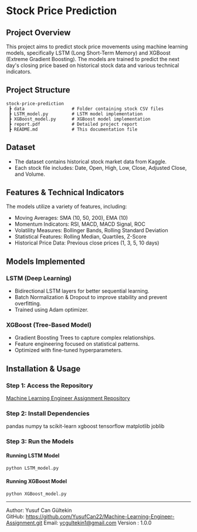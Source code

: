 # Stock Price Prediction

## Project Overview
This project aims to predict stock price movements using machine learning models, specifically LSTM (Long Short-Term Memory) and XGBoost (Extreme Gradient Boosting). The models are trained to predict the next day's closing price based on historical stock data and various technical indicators.

## Project Structure
```
stock-price-prediction
 ┣ data                  # Folder containing stock CSV files
 ┣ LSTM_model.py         # LSTM model implementation
 ┣ XGBoost_model.py      # XGBoost model implementation
 ┣ report.pdf            # Detailed project report
 ┣ README.md             # This documentation file
```

## Dataset
- The dataset contains historical stock market data from Kaggle.
- Each stock file includes: Date, Open, High, Low, Close, Adjusted Close, and Volume.

## Features & Technical Indicators
The models utilize a variety of features, including:
- Moving Averages: SMA (10, 50, 200), EMA (10)
- Momentum Indicators: RSI, MACD, MACD Signal, ROC
- Volatility Measures: Bollinger Bands, Rolling Standard Deviation
- Statistical Features: Rolling Median, Quartiles, Z-Score
- Historical Price Data: Previous close prices (1, 3, 5, 10 days)

## Models Implemented
### LSTM (Deep Learning)
- Bidirectional LSTM layers for better sequential learning.
- Batch Normalization & Dropout to improve stability and prevent overfitting.
- Trained using Adam optimizer.

### XGBoost (Tree-Based Model)
- Gradient Boosting Trees to capture complex relationships.
- Feature engineering focused on statistical patterns.
- Optimized with fine-tuned hyperparameters.

## Installation & Usage
### Step 1: Access the Repository  
[Machine Learning Engineer Assignment Repository](https://github.com/YusufCan22/Machine-Learning-Engineer-Assignment)

### Step 2: Install Dependencies
pandas
numpy
ta
scikit-learn
xgboost
tensorflow
matplotlib
joblib

### Step 3: Run the Models
#### Running LSTM Model
```bash
python LSTM_model.py
```
#### Running XGBoost Model
```bash
python XGBoost_model.py
```

---
Author: Yusuf Can Gültekin  
GitHub: https://github.com/YusufCan22/Machine-Learning-Engineer-Assignment.git
Email: ycgultekin1@gmail.com
Version : 1.0.0

